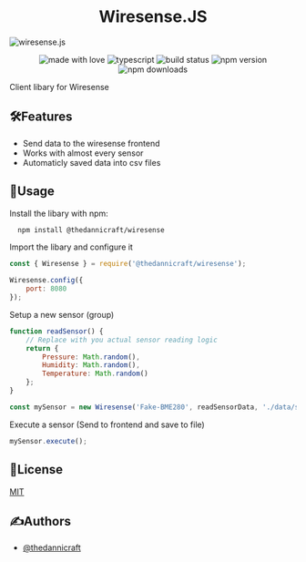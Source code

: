 <h1 align="center" id="title">Wiresense.JS</h1>

![wiresense.js](https://socialify.git.ci/Wiresense/wiresense.js/image?forks=1&issues=1&language=1&name=1&owner=1&pattern=Solid&pulls=1&stargazers=1&theme=Auto)

<p align="center">
    <img src="https://img.shields.io/badge/Made%20with%20Love%E2%9D%A4%EF%B8%8F-black?style=for-the-badge" alt="made with love">
    <img src="https://img.shields.io/badge/Typescript-ts?style=for-the-badge&amp;logo=typescript&amp;logoColor=white&amp;color=%233178C6" alt="typescript">
    <img src="https://img.shields.io/github/actions/workflow/status/Wiresense/wiresense.js/publish.yml?style=for-the-badge" alt="build status">
    <img src="https://img.shields.io/npm/v/%40thedannicraft%2Fwiresense?style=for-the-badge" alt="npm version">
    <img src="https://img.shields.io/npm/dy/%40thedannicraft%2Fwiresense?style=for-the-badge" alt="npm downloads">
</p>

Client libary for Wiresense

## 🛠️Features

- Send data to the wiresense frontend
- Works with almost every sensor
- Automaticly saved data into csv files

## 📖Usage

Install the libary with npm:

```bash
  npm install @thedannicraft/wiresense
```

Import the libary and configure it

```js
const { Wiresense } = require('@thedannicraft/wiresense');

Wiresense.config({
    port: 8080
});
```

Setup a new sensor (group)

```js
function readSensor() {
    // Replace with you actual sensor reading logic
    return {
        Pressure: Math.random(),
        Humidity: Math.random(),
        Temperature: Math.random()
    };
}

const mySensor = new Wiresense('Fake-BME280', readSensorData, './data/sensor_data.csv');
```

Execute a sensor (Send to frontend and save to file)

```js
mySensor.execute();
```

## 📜License

[MIT](https://choosealicense.com/licenses/mit/)

## ✍️Authors

- [@thedannicraft](https://www.github.com/thedannicraft)
